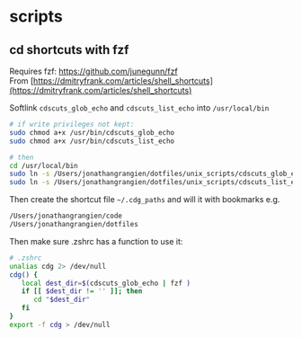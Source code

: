 # scripts

## cd shortcuts with fzf
Requires fzf: https://github.com/junegunn/fzf  
From [https://dmitryfrank.com/articles/shell_shortcuts](https://dmitryfrank.com/articles/shell_shortcuts)  

Softlink `cdscuts_glob_echo` and `cdscuts_list_echo` into `/usr/local/bin`  
```bash
# if write privileges not kept:
sudo chmod a+x /usr/bin/cdscuts_glob_echo
sudo chmod a+x /usr/bin/cdscuts_list_echo

# then
cd /usr/local/bin
sudo ln -s /Users/jonathangrangien/dotfiles/unix_scripts/cdscuts_glob_echo cdscuts_glob_echo
sudo ln -s /Users/jonathangrangien/dotfiles/unix_scripts/cdscuts_list_echo cdscuts_list_echo
```

Then create the shortcut file `~/.cdg_paths` and will it with bookmarks e.g.  
```bash
/Users/jonathangrangien/code
/Users/jonathangrangien/dotfiles
```

Then make sure .zshrc has a function to use it:
```bash
# .zshrc
unalias cdg 2> /dev/null
cdg() {
   local dest_dir=$(cdscuts_glob_echo | fzf )
   if [[ $dest_dir != '' ]]; then
      cd "$dest_dir"
   fi
}
export -f cdg > /dev/null
```

